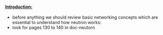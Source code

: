 #### [Introduction:](https://docs.openstack.org/neutron/pike/admin/intro.html)
- before anything we should review basic networking concepts which are essential to understand how neutron works:
- look for pages 130 to 140 in doc-neutorn
